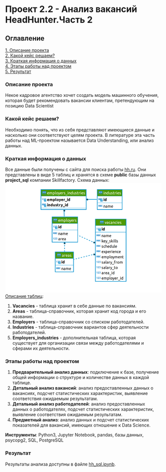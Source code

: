 
# Проект 2.2 - Анализ вакансий HeadHunter.Часть 2
## Оглавление  
[1. Описание проекта](https://github.com/Anaiya798/Skillfactory/blob/main/module_2.2/README.md#Описание-проекта)  
[2. Какой кейс решаем?](https://github.com/Anaiya798/Skillfactory/blob/main/module_2.2/README.md#Какой-кейс-решаем)  
[3. Краткая информация о данных](https://github.com/Anaiya798/Skillfactory/blob/main/module_2.2/README.md#Краткая-информация-о-данных)   
[4. Этапы работы над проектом](https://github.com/Anaiya798/Skillfactory/blob/main/module_2.2/README.md#Этапы-работы-над-проектом)  
[5. Результат](https://github.com/Anaiya798/Skillfactory/blob/main/module_2.2/README.md#Результат)

### Описание проекта  
Некое кадровое агентство хочет создать модель машинного обучения, которая будет рекомендовать вакансии клиентам, претендующим на позицию Data Scientist

### Какой кейс решаем?  
Необходимо понять, что из себя представляют имеющиеся данные и насколько они соответствуют целям проекта. В литературе эта часть работы над ML-проектом называется Data Understanding, или анализ данных.  

### Краткая информация о данных  
Все данные были получены с сайта для поиска работы [hh.ru](https://hh.ru/). Они представлены в виде 5 таблиц и хранятся в схеме **public** базы данных **project_sql** компании Skillfactory.
Схема данных:
![data_scheme](https://github.com/Anaiya798/Skillfactory/blob/main/module_2.2/imgs/data_scheme.png)  
<u>Описание таблиц</u>:
1. **Vacancies** - таблица хранит в себе данные по вакансиям.  
2. **Areas** - таблица-справочник, которая хранит код города и его название.  
3. **Employers** - таблица-справочник со списком работодателей.  
4. **Industries** - таблица-справочник вариантов сфер деятельности работодателей.
5. **Employers_industries** - дополнительная таблица, которая существует для организации связи между работодателями и сферами их деятельности.


### Этапы работы над проектом
1. **Предварительный анализ данных**: подключение к базе, получение общей информации о структуре и количестве данных в каждой таблице.  
2. **Детальный анализ вакансий**: анализ предоставленных данных о вакансиях, подсчет статистических характеристик, выявление соответствия ожидаемым результатам.   
3. **Детальный анализ работодателей**: анализ предоставленных данных о работодателях, подсчет статистических характеристик, выявление соответствия ожидаемым результатам.    
4. **Предметный анализ**: анализ данных и подсчет статистических показателей для вакансий, имеющих отношение к Data Science.

**Инструменты**: Python3, Jupyter Notebook, pandas, базы данных, psycopg2, SQL, PostgreSQL
### Результат  
Результаты анализа доступны в файле [hh_sql.ipynb](https://github.com/Anaiya798/Skillfactory/blob/main/module_2.2/hh_sql.ipynb).  

